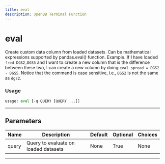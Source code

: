 ```yaml
---
title: eval
description: OpenBB Terminal Function
---
```


# eval

Create custom data column from loaded datasets. Can be mathematical expressions supported by pandas.eval() function. Example. If I have loaded `fred DGS2,DGS5` and I want to create a new column that is the difference between these two, I can create a new column by doing `eval spread = DGS2 - DGS5`. Notice that the command is case sensitive, i.e., `DGS2` is not the same as `dgs2`.

### Usage 
```python
usage: eval [-q QUERY [QUERY ...]]
```
---
## Parameters

| Name | Description | Default | Optional | Choices |
| ---- | ----------- | ------- | -------- | ------- |
| query | Query to evaluate on loaded datasets | None | True | None |
---
